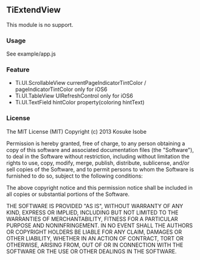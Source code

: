 ## TiExtendView
This module is no support.

### Usage
See example/app.js

### Feature
* Ti.UI.ScrollableView currentPageIndicatorTintColor / pageIndicatorTintColor only for iOS6
* Ti.UI.TableView UIRefreshControl only for iOS6
* Ti.UI.TextField hintColor property(coloring hintText)

### License
The MIT License (MIT) Copyright (c) 2013 Kosuke Isobe

Permission is hereby granted, free of charge, to any person obtaining a copy of this software and associated documentation files (the "Software"), to deal in the Software without restriction, including without limitation the rights to use, copy, modify, merge, publish, distribute, sublicense, and/or sell copies of the Software, and to permit persons to whom the Software is furnished to do so, subject to the following conditions:

The above copyright notice and this permission notice shall be included in all copies or substantial portions of the Software.

THE SOFTWARE IS PROVIDED "AS IS", WITHOUT WARRANTY OF ANY KIND, EXPRESS OR IMPLIED, INCLUDING BUT NOT LIMITED TO THE WARRANTIES OF MERCHANTABILITY, FITNESS FOR A PARTICULAR PURPOSE AND NONINFRINGEMENT. IN NO EVENT SHALL THE AUTHORS OR COPYRIGHT HOLDERS BE LIABLE FOR ANY CLAIM, DAMAGES OR OTHER LIABILITY, WHETHER IN AN ACTION OF CONTRACT, TORT OR OTHERWISE, ARISING FROM, OUT OF OR IN CONNECTION WITH THE SOFTWARE OR THE USE OR OTHER DEALINGS IN THE SOFTWARE.